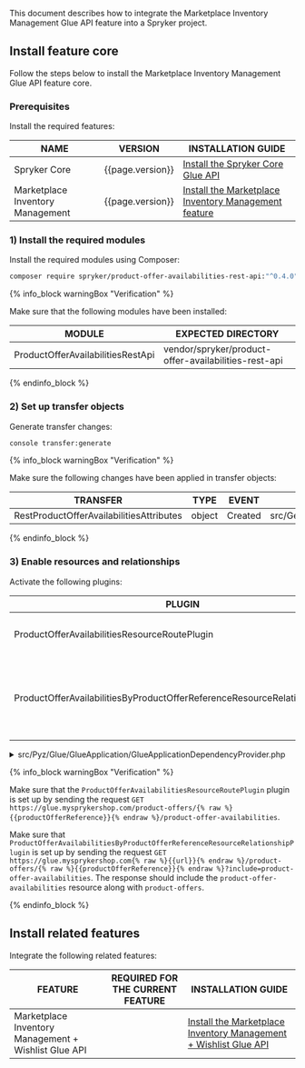 This document describes how to integrate the Marketplace Inventory Management Glue API feature into a Spryker project.

## Install feature core

Follow the steps below to install the Marketplace Inventory Management Glue API feature core.

### Prerequisites

Install the required features:

| NAME | VERSION | INSTALLATION GUIDE |
|-|-|-|
| Spryker Core | {{page.version}} | [Install the Spryker Core Glue API](/docs/pbc/all/miscellaneous/{{page.version}}/install-and-upgrade/install-glue-api/install-the-spryker-core-glue-api.html)  |
| Marketplace Inventory Management | {{page.version}} | [Install the Marketplace Inventory Management feature](/docs/pbc/all/warehouse-management-system/{{page.version}}/marketplace/install-features/install-the-marketplace-inventory-management-feature.html)  |

### 1) Install the required modules

Install the required modules using Composer:

```bash
composer require spryker/product-offer-availabilities-rest-api:"^0.4.0" --update-with-dependencies
```

{% info_block warningBox "Verification" %}

Make sure that the following modules have been installed:

| MODULE | EXPECTED DIRECTORY |
|-|-|
| ProductOfferAvailabilitiesRestApi | vendor/spryker/product-offer-availabilities-rest-api |

{% endinfo_block %}

### 2) Set up transfer objects

Generate transfer changes:

```bash
console transfer:generate
```

{% info_block warningBox "Verification" %}

Make sure the following changes have been applied in transfer objects:

| TRANSFER | TYPE | EVENT | PATH |
|-|-|-|-|
| RestProductOfferAvailabilitiesAttributes | object | Created | src/Generated/Shared/Transfer/RestProductOfferAvailabilitiesAttributesTransfer |

{% endinfo_block %}

### 3) Enable resources and relationships

Activate the following plugins:

| PLUGIN | SPECIFICATION | PREREQUISITES | NAMESPACE |
|-|-|-|-|
| ProductOfferAvailabilitiesResourceRoutePlugin | Registers the `product-offer-availabilities` resource. |  | Spryker\Glue\ProductOfferAvailabilitiesRestApi\Plugin\GlueApplication |
| ProductOfferAvailabilitiesByProductOfferReferenceResourceRelationshipPlugin | Adds the product-offer-availabilities resource as a relationship of the product-offers resource. |  | Spryker\Glue\ProductOfferAvailabilitiesRestApi\Plugin\GlueApplication |

<details><summary>src/Pyz/Glue/GlueApplication/GlueApplicationDependencyProvider.php</summary>

```php
<?php

namespace Pyz\Glue\GlueApplication;

use Spryker\Glue\GlueApplication\GlueApplicationDependencyProvider as SprykerGlueApplicationDependencyProvider;
use Spryker\Glue\GlueApplicationExtension\Dependency\Plugin\ResourceRelationshipCollectionInterface;
use Spryker\Glue\MerchantProductOffersRestApi\MerchantProductOffersRestApiConfig;
use Spryker\Glue\ProductOfferAvailabilitiesRestApi\Plugin\GlueApplication\ProductOfferAvailabilitiesByProductOfferReferenceResourceRelationshipPlugin;
use Spryker\Glue\ProductOfferAvailabilitiesRestApi\Plugin\GlueApplication\ProductOfferAvailabilitiesResourceRoutePlugin;

class GlueApplicationDependencyProvider extends SprykerGlueApplicationDependencyProvider
{
    /**
     * @return array<\Spryker\Glue\GlueApplicationExtension\Dependency\Plugin\ResourceRoutePluginInterface>
     */
    protected function getResourceRoutePlugins(): array
    {
        return [
            new ProductOfferAvailabilitiesResourceRoutePlugin(),
        ];
    }

    /**
     * @param \Spryker\Glue\GlueApplicationExtension\Dependency\Plugin\ResourceRelationshipCollectionInterface $resourceRelationshipCollection
     *
     * @return \Spryker\Glue\GlueApplicationExtension\Dependency\Plugin\ResourceRelationshipCollectionInterface
     */
    protected function getResourceRelationshipPlugins(
        ResourceRelationshipCollectionInterface $resourceRelationshipCollection
    ): ResourceRelationshipCollectionInterface {
        $resourceRelationshipCollection->addRelationship(
            MerchantProductOffersRestApiConfig::RESOURCE_PRODUCT_OFFERS,
            new ProductOfferAvailabilitiesByProductOfferReferenceResourceRelationshipPlugin()
        );

        return $resourceRelationshipCollection;
    }
}
```

</details>

{% info_block warningBox "Verification" %}

Make sure that the `ProductOfferAvailabilitiesResourceRoutePlugin` plugin is set up by sending the request `GET https://glue.mysprykershop.com/product-offers/{% raw %}{{productOfferReference}}{% endraw %}/product-offer-availabilities`.

Make sure that `ProductOfferAvailabilitiesByProductOfferReferenceResourceRelationshipPlugin` is set up by sending the request `GET https://glue.mysprykershop.com{% raw %}{{url}}{% endraw %}/product-offers/{% raw %}{{productOfferReference}}{% endraw %}?include=product-offer-availabilities`. The response should include the `product-offer-availabilities` resource along with `product-offers`.

{% endinfo_block %}


## Install related features

Integrate the following related features:

| FEATURE | REQUIRED FOR THE CURRENT FEATURE | INSTALLATION GUIDE |
|---|---|---|
| Marketplace Inventory Management + Wishlist Glue API |  |  [Install the Marketplace Inventory Management + Wishlist Glue API](/docs/pbc/all/warehouse-management-system/{{page.version}}/marketplace/install-glue-api/install-the-marketplace-inventory-management-wishlist-glue-api.html) |
